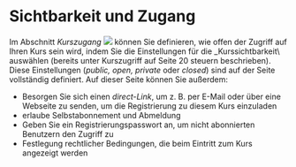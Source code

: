 
# Sichtbarkeit und Zugang

Im Abschnitt _Kurszugang_ ![](../../.gitbook/assets/graphics323%20%283%29.png) können Sie definieren, wie offen der Zugriff auf Ihren Kurs sein wird, indem Sie die Einstellungen für die _Kurssichtbarkeit\ auswählen \(bereits unter Kurszugriff auf Seite 20 steuern beschrieben\). Diese Einstellungen \(_public, open, private_ oder _closed_\) sind auf der Seite vollständig definiert. Auf dieser Seite können Sie außerdem:

* Besorgen Sie sich einen _direct-Link_, um z. B. per E-Mail oder über eine Webseite zu senden, um die Registrierung zu diesem Kurs einzuladen
* erlaube Selbstabonnement und Abmeldung
* Geben Sie ein Registrierungspasswort an, um nicht abonnierten Benutzern den Zugriff zu
* Festlegung rechtlicher Bedingungen, die beim Eintritt zum Kurs angezeigt werden